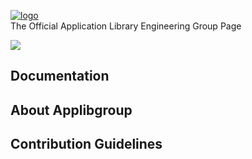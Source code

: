 <a href="https://applibgroup.github.io/">![logo](https://applibgroup.github.io/images/applib_logo.png)</a><br />
The Official Application Library Engineering Group Page

<a href="https://twitter.com/applibgroup"><img src="https://img.shields.io/twitter/follow/applibgroup?style=social"></a>


## Documentation


## About Applibgroup

## Contribution Guidelines
